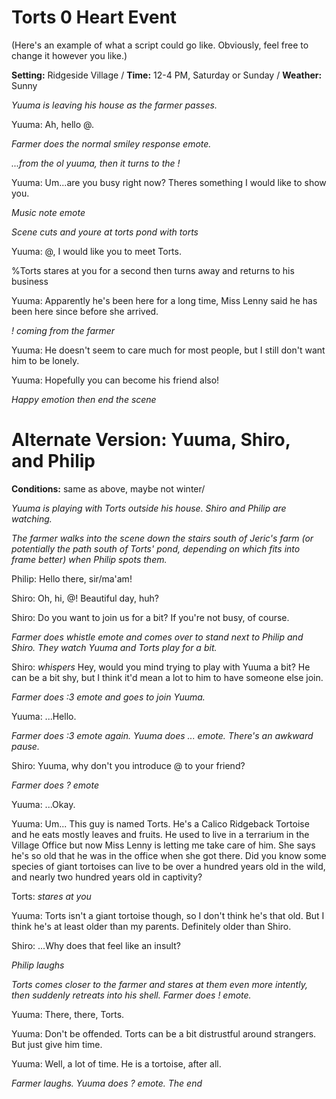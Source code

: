 # Torts 0 Heart Event
(Here's an example of what a script could go like. Obviously, feel free to change it however you like.)

**Setting:** Ridgeside Village / **Time:** 12-4 PM, Saturday or Sunday / **Weather:** Sunny

*Yuuma is leaving his house as the farmer passes.*

Yuuma: Ah, hello @.

*Farmer does the normal smiley response emote.*

*...from the ol yuuma, then it turns to the !*

Yuuma: Um...are you busy right now? Theres something I would like to show you.

*Music note emote*

*Scene cuts and youre at torts pond with torts*

Yuuma: @, I would like you to meet Torts.

%Torts stares at you for a second then turns away and returns to his business

Yuuma: Apparently he's been here for a long time, Miss Lenny said he has been here since before she arrived.

*! coming from the farmer*

Yuuma: He doesn't seem to care much for most people, but I still don't want him to be lonely.

Yuuma: Hopefully you can become his friend also!

*Happy emotion then end the scene*



# Alternate Version: Yuuma, Shiro, and Philip

**Conditions:** same as above, maybe not winter/

*Yuuma is playing with Torts outside his house. Shiro and Philip are watching.*

*The farmer walks into the scene down the stairs south of Jeric's farm (or potentially the path south of Torts' pond, depending on which fits into frame better) when Philip spots them.*

Philip: Hello there, sir/ma'am!

Shiro: Oh, hi, @! Beautiful day, huh?

Shiro: Do you want to join us for a bit? If you're not busy, of course.

*Farmer does whistle emote and comes over to stand next to Philip and Shiro. They watch Yuuma and Torts play for a bit.*

Shiro: *whispers* Hey, would you mind trying to play with Yuuma a bit? He can be a bit shy, but I think it'd mean a lot to him to have someone else join.

*Farmer does :3 emote and goes to join Yuuma.*

Yuuma: ...Hello.

*Farmer does :3 emote again. Yuuma does ... emote. There's an awkward pause.*

Shiro: Yuuma, why don't you introduce @ to your friend?

*Farmer does ? emote*

Yuuma: ...Okay.

Yuuma: Um... This guy is named Torts. He's a Calico Ridgeback Tortoise and he eats mostly leaves and fruits. He used to live in a terrarium in the Village Office but now Miss Lenny is letting me take care of him. She says he's so old that he was in the office when she got there. Did you know some species of giant tortoises can live to be over a hundred years old in the wild, and nearly two hundred years old in captivity?

Torts: *stares at you*

Yuuma: Torts isn't a giant tortoise though, so I don't think he's that old. But I think he's at least older than my parents. Definitely older than Shiro.

Shiro: ...Why does that feel like an insult?

*Philip laughs*

*Torts comes closer to the farmer and stares at them even more intently, then suddenly retreats into his shell. Farmer does ! emote.*

Yuuma: There, there, Torts.

Yuuma: Don't be offended. Torts can be a bit distrustful around strangers. But just give him time.

Yuuma: Well, a lot of time. He is a tortoise, after all.

*Farmer laughs. Yuuma does ? emote. The end*
